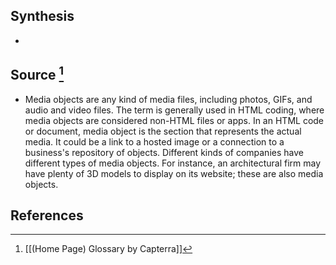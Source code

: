 ## Synthesis
- 
## Source [^1]
- Media objects are any kind of media files, including photos, GIFs, and audio and video files. The term is generally used in HTML coding, where media objects are considered non-HTML files or apps. In an HTML code or document, media object is the section that represents the actual media. It could be a link to a hosted image or a connection to a business's repository of objects. Different kinds of companies have different types of media objects. For instance, an architectural firm may have plenty of 3D models to display on its website; these are also media objects.
## References

[^1]: [[(Home Page) Glossary by Capterra]]